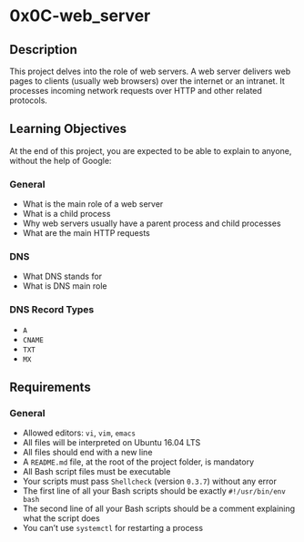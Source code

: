 # 0x0C-web_server

## Description
This project delves into the role of web servers. A web server delivers web pages to clients (usually web browsers) over the internet or an intranet. It processes incoming network requests over HTTP and other related protocols.

## Learning Objectives
At the end of this project, you are expected to be able to explain to anyone, without the help of Google:
### General
* What is the main role of a web server
* What is a child process
* Why web servers usually have a parent process and child processes
* What are the main HTTP requests
### DNS
* What DNS stands for
* What is DNS main role
### DNS Record Types
* `A`
* `CNAME`
* `TXT`
* `MX`

## Requirements
### General
* Allowed editors: `vi`, `vim`, `emacs`
* All files will be interpreted on Ubuntu 16.04 LTS
* All files should end with a new line
* A `README.md` file, at the root of the project folder, is mandatory
* All Bash script files must be executable
* Your scripts must pass `Shellcheck` (version `0.3.7`) without any error
* The first line of all your Bash scripts should be exactly `#!/usr/bin/env bash`
* The second line of all your Bash scripts should be a comment explaining what the script does
* You can’t use `systemctl` for restarting a process
